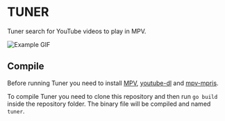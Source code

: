 # TUNER

Tuner search for YouTube videos to play in MPV.

![Example GIF](https://i.imgur.com/EjuSoA4.gif)

## Compile

Before running Tuner you need to install 
[MPV](https://github.com/mpv-player/mpv),
[youtube-dl](https://github.com/ytdl-org/youtube-dl/) and 
[mpv-mpris](https://github.com/hoyon/mpv-mpris).

To compile Tuner you need to clone this repository and then run `go build` 
inside the repository folder. The binary file will be compiled and named 
`tuner`.

